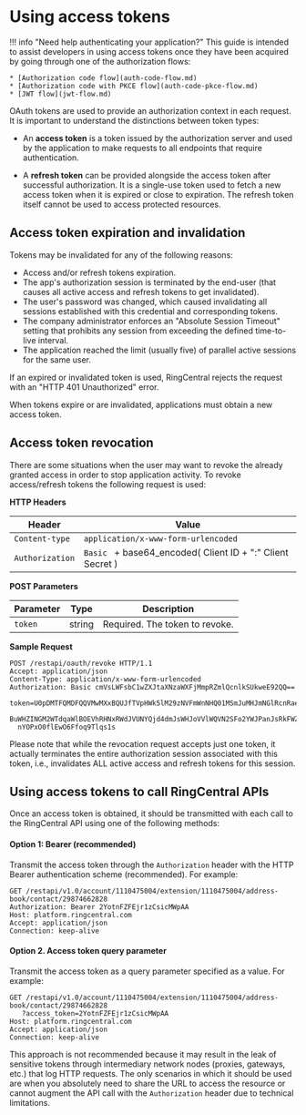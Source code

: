 # Using access tokens

!!! info "Need help authenticating your application?"
    This guide is intended to assist developers in using access tokens once they have been acquired by going through one of the authorization flows:
          
    * [Authorization code flow](auth-code-flow.md)
    * [Authorization code with PKCE flow](auth-code-pkce-flow.md)
    * [JWT flow](jwt-flow.md)

OAuth tokens are used to provide an authorization context in each request. It is important to understand the distinctions between token types:

* An **access token** is a token issued by the authorization server and used by the application to make requests to all endpoints that require authentication.

* A **refresh token** can be provided alongside the access token after successful authorization. It is a single-use token used to fetch a new access token when it is expired or close to expiration. The refresh token itself cannot be used to access protected resources.

## Access token expiration and invalidation

Tokens may be invalidated for any of the following reasons:

* Access and/or refresh tokens expiration. 
* The app's authorization session is terminated by the end-user (that causes all active access and refresh tokens to get invalidated).
* The user's password was changed, which caused invalidating all sessions established with this credential and corresponding tokens.
* The company administrator enforces an "Absolute Session Timeout" setting that prohibits any session from exceeding the defined time-to-live interval.
* The application reached the limit (usually five) of parallel active sessions for the same user.

If an expired or invalidated token is used, RingCentral rejects the request with an "HTTP 401 Unauthorized" error. 

When tokens expire or are invalidated, applications must obtain a new access token. 

## Access token revocation

There are some situations when the user may want to revoke the already granted access in order to stop application activity. To revoke access/refresh tokens the following request is used:

**HTTP Headers**

| Header           | Value                                                      |
| ---------------- | ---------------------------------------------------------- |
| `Content-type`   | `application/x-www-form-urlencoded`                        |
| `Authorization`  | `Basic ` + base64_encoded( Client ID + ":" Client Secret ) |

**POST Parameters**

| Parameter       | Type   | Description |
| --------------- | ------ | ----------- |
| `token`         | string | Required. The token to revoke. |

**Sample Request**

```http
POST /restapi/oauth/revoke HTTP/1.1 
Accept: application/json 
Content-Type: application/x-www-form-urlencoded 
Authorization: Basic cmVsLWFsbC1wZXJtaXNzaWXFjMmpRZmlQcnlkSUkweE92QQ==

token=U0pDMTFQMDFQQVMwMXxBQUJfTVpHWk5lM29zNVFmWnNHQ01MSmJuMHJmNGlRcnRaeEptTWlPS0MzUTdYRDdSTURiaH
  BuWHZINGM2WTdqaWlBOEVhRHNxRWdJVUNYQjd4dmJsWHJoVVlWQVN2SFo2YWJPanJsRkFWZk9SMm5lek0tWnF5d3h8C3A
  nYOPxO0flEwO6Ffoq9Tlqs1s
```

Please note that while the revocation request accepts just one token, it actually terminates the entire authorization session associated with this token, i.e., invalidates ALL active access and refresh tokens for this session.

## Using access tokens to call RingCentral APIs

Once an access token is obtained, it should be transmitted with each call to the RingCentral API using one of the following methods:

#### Option 1: Bearer (recommended)

Transmit the access token through the `Authorization` header with the HTTP Bearer authentication scheme (recommended). For example:

```http hl_lines="2"
GET /restapi/v1.0/account/1110475004/extension/1110475004/address-book/contact/29874662828
Authorization: Bearer 2YotnFZFEjr1zCsicMWpAA 
Host: platform.ringcentral.com
Accept: application/json
Connection: keep-alive
```

#### Option 2. Access token query parameter

Transmit the access token as a query parameter specified as a value. For example:

```http hl_lines="1-2"
GET /restapi/v1.0/account/1110475004/extension/1110475004/address-book/contact/29874662828
   ?access_token=2YotnFZFEjr1zCsicMWpAA
Host: platform.ringcentral.com
Accept: application/json
Connection: keep-alive
```
This approach is not recommended because it may result in the leak of sensitive tokens through intermediary network nodes (proxies, gateways, etc.) that log HTTP requests.
The only scenarios in which it should be used are when you absolutely need to share the URL to access the resource or cannot augment the API call with the `Authorization` header due to technical limitations.

